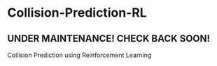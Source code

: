 # Collision-Prediction-RL
## UNDER MAINTENANCE! CHECK BACK SOON!
Collision Prediction using Reinforcement Learning
